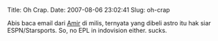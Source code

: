 Title: Oh Crap.
Date: 2007-08-06 23:02:41
Slug: oh-crap

Abis baca email dari <a href="http://amir.karimuddin.com">Amir</a> di milis, ternyata yang dibeli astro itu hak siar ESPN/Starsports. So, no EPL in indovision either. sucks.